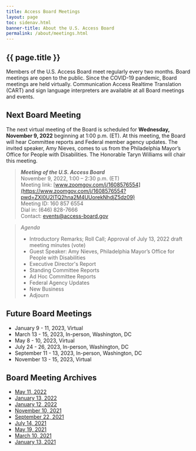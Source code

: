 ```yaml
---
title: Access Board Meetings
layout: page
toc: sidenav.html
banner-title: About the U.S. Access Board
permalink: /about/meetings.html
---
```


## {{ page.title }}

Members of the U.S. Access Board meet regularly every two months. Board meetings are open to the public. Since the COVID-19 pandemic, Board meetings are held virtually. Communication Access Realtime Translation (CART) and sign language interpreters are available at all Board meetings and events. 

## Next Board Meeting

The next virtual meeting of the Board is scheduled for **Wednesday, November 9, 2022** beginning at 1:00 p.m. (ET).  At this meeting, the Board will hear Committee reports and Federal member agency updates.  The invited speaker, Amy Nieves, comes to us from the Philadelphia Mayor’s Office for People with Disabilities.  The Honorable Taryn Williams will chair this meeting.

> ***Meeting of the U.S. Access Board*** \
> November 9, 2022, 1:00 – 2:30 p.m. (ET) \
> Meeting link: [www.zoomgov.com/j/1608576554](https://www.zoomgov.com/j/1608576554?pwd=ZXI0U2lTQ2hna2M4UUorekNhdjZ5dz09) \
> Meeting ID:  160 857 6554 \
> Dial in:  (646) 828-7666 \
> Contact: [events@access-board.gov](mailto:events@access-board.gov) 

>_Agenda_
> * Introductory Remarks; Roll Call; Approval of July 13, 2022 draft meeting minutes (vote)
> * Guest Speaker: Amy Nieves, Philadelphia Mayor’s Office for People with Disabilities
> * Executive Director's Report
> * Standing Committee Reports
> * Ad Hoc Committee Reports
> * Federal Agency Updates
> * New Business
> * Adjourn


## Future Board Meetings

- January 9 - 11, 2023, Virtual
- March 13 - 15, 2023, In-person, Washington, DC
- May 8 - 10, 2023, Virtual
- July 24 - 26, 2023, In-person, Washington, DC
- September 11 - 13, 2023, In-person, Washington, DC
- November 13 - 15, 2023, Virtual

## Board Meeting Archives

- [May 11, 2022](https://www.youtube.com/watch?v=YEzOVtpOGaY)
- [January 13, 2022](https://www.youtube.com/watch?v=Mth5VLrWkr0)
- [January 12, 2022](https://www.youtube.com/watch?v=gJAbbPOILCg)
- [November 10, 2021](https://www.youtube.com/watch?v=mDKLJurVTcY)
- [September 22, 2021](https://www.youtube.com/watch?v=VBJBi-DQRRk)
- [July 14, 2021](https://www.youtube.com/watch?v=078ZOzcZaSs)
- [May 19, 2021](https://www.youtube.com/watch?v=-0YkBZZEoss)
- [March 10, 2021](https://www.youtube.com/watch?v=xI1j1V1SyjE)
- [January 13, 2021](https://www.youtube.com/watch?v=rR9RfhvM2sU&t=859s)
